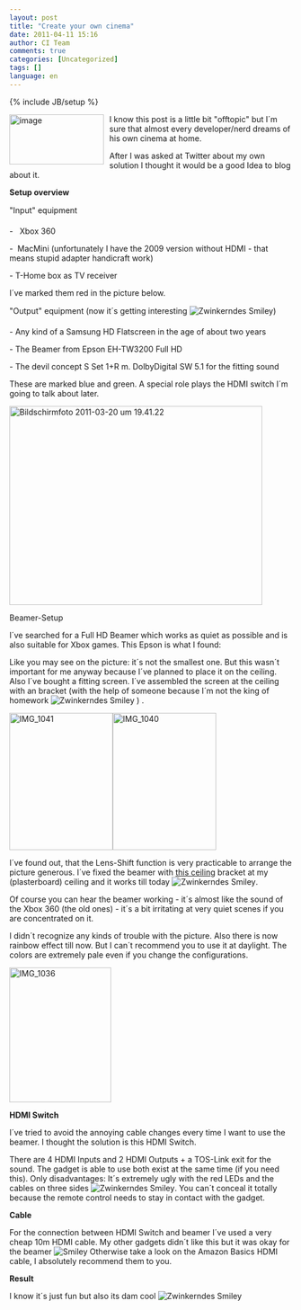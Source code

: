 ```yaml
---
layout: post
title: "Create your own cinema"
date: 2011-04-11 15:16
author: CI Team
comments: true
categories: [Uncategorized]
tags: []
language: en
---
```

{% include JB/setup %}


<p><a href="{{BASE_PATH}}/assets/wp-images-en/image154.png"><img style="background-image: none; border-bottom: 0px; border-left: 0px; margin: 0px 10px 0px 0px; padding-left: 0px; padding-right: 0px; display: inline; float: left; border-top: 0px; border-right: 0px; padding-top: 0px" title="image" border="0" alt="image" align="left" src="{{BASE_PATH}}/assets/wp-images-en/image_thumb62.png" width="168" height="89" /></a>I know this post is a little bit "offtopic" but I´m sure that almost every developer/nerd dreams of his own cinema at home.</p>
<p>After I was asked at Twitter about my own solution I thought it would be a good Idea to blog about it. </p>  
  

<p><b>Setup overview</b></p>  

<p>"Input" equipment</p>
<p>-&#160;&#160; Xbox 360</p>
<p>-&#160; MacMini (unfortunately I have the 2009 version without HDMI - that means stupid adapter handicraft work)</p>
<p>- T-Home box as TV receiver </p>
<p>I´ve marked them red in the picture below.</p>
<p>"Output" equipment (now it´s getting interesting <img style="border-bottom-style: none; border-right-style: none; border-top-style: none; border-left-style: none" class="wlEmoticon wlEmoticon-winkingsmile" alt="Zwinkerndes Smiley" src="{{BASE_PATH}}/assets/wp-images-en/wlEmoticon-winkingsmile18.png" />)</p>
<p>- Any kind of a Samsung HD Flatscreen in the age of about two years </p>
<p>- The Beamer from Epson EH-TW3200 Full HD</p>
<p>- The devil concept S Set 1+R m. DolbyDigital SW 5.1 for the fitting sound</p>
<p>These are marked blue and green. A special role plays the HDMI switch I´m going to talk about later.</p>
<p><img style="background-image: none; border-bottom: 0px; border-left: 0px; padding-left: 0px; padding-right: 0px; border-top: 0px; border-right: 0px; padding-top: 0px" title="Bildschirmfoto 2011-03-20 um 19.41.22" border="0" alt="Bildschirmfoto 2011-03-20 um 19.41.22" src="{{BASE_PATH}}/assets/wp-images-de/Bildschirmfoto20110320um19.41.22_thumb.png" width="450" height="354" /></p>  

<p>Beamer-Setup</p>
<p>I´ve searched for a Full HD Beamer which works as quiet as possible and is also suitable for Xbox games. This Epson is what I found:</p>
<p>Like you may see on the picture: it´s not the smallest one. But this wasn´t important for me anyway because I´ve planned to place it on the ceiling. Also I´ve bought a fitting screen. I´ve assembled the screen at the ceiling with an bracket (with the help of someone because I´m not the king of homework <img style="border-bottom-style: none; border-right-style: none; border-top-style: none; border-left-style: none" class="wlEmoticon wlEmoticon-winkingsmile" alt="Zwinkerndes Smiley" src="{{BASE_PATH}}/assets/wp-images-en/wlEmoticon-winkingsmile18.png" /> ) .</p>
<p><img style="background-image: none; border-bottom: 0px; border-left: 0px; padding-left: 0px; padding-right: 0px; border-top: 0px; border-right: 0px; padding-top: 0px" title="IMG_1041" border="0" alt="IMG_1041" src="{{BASE_PATH}}/assets/wp-images-de/IMG_1041_thumb.jpg" width="184" height="244" /><img style="background-image: none; border-bottom: 0px; border-left: 0px; padding-left: 0px; padding-right: 0px; border-top: 0px; border-right: 0px; padding-top: 0px" title="IMG_1040" border="0" alt="IMG_1040" src="{{BASE_PATH}}/assets/wp-images-de/IMG_1040_thumb.jpg" width="184" height="244" /></p>  

<p>I´ve found out, that the Lens-Shift function is very practicable to arrange the picture generous. I´ve fixed the beamer with <a href="http://www.amazon.de/gp/product/B0002W69UQ/ref=as_li_ss_tl?ie=UTF8&amp;tag=meinkleinerbl-21&amp;linkCode=as2&amp;camp=1638&amp;creative=19454&amp;creativeASIN=B0002W69UQ">this ceiling</a> bracket at my (plasterboard) ceiling and it works till today <img style="border-bottom-style: none; border-right-style: none; border-top-style: none; border-left-style: none" class="wlEmoticon wlEmoticon-winkingsmile" alt="Zwinkerndes Smiley" src="{{BASE_PATH}}/assets/wp-images-en/wlEmoticon-winkingsmile18.png" />.</p>
<p>Of course you can hear the beamer working - it´s almost like the sound of the Xbox 360 (the old ones) - it´s a bit irritating at very quiet scenes if you are concentrated on it.</p>
<p>I didn´t recognize any kinds of trouble with the picture. Also there is now rainbow effect till now. But I can´t recommend you to use it at daylight. The colors are extremely pale even if you change the configurations.</p>
<p><a href="{{BASE_PATH}}/assets/wp-images-en/IMG_1036.jpg"><img style="background-image: none; border-bottom: 0px; border-left: 0px; padding-left: 0px; padding-right: 0px; display: inline; border-top: 0px; border-right: 0px; padding-top: 0px" title="IMG_1036" border="0" alt="IMG_1036" src="{{BASE_PATH}}/assets/wp-images-en/IMG_1036_thumb.jpg" width="181" height="240" /></a></p>
<p><b>HDMI Switch</b></p>  

<p>I´ve tried to avoid the annoying cable changes every time I want to use the beamer. I thought the solution is this HDMI Switch.</p>
<p>There are 4 HDMI Inputs and 2 HDMI Outputs + a TOS-Link exit for the sound. The gadget is able to use both exist at the same time (if you need this). Only disadvantages: It´s extremely ugly with the red LEDs and the cables on three sides <img style="border-bottom-style: none; border-right-style: none; border-top-style: none; border-left-style: none" class="wlEmoticon wlEmoticon-winkingsmile" alt="Zwinkerndes Smiley" src="{{BASE_PATH}}/assets/wp-images-en/wlEmoticon-winkingsmile18.png" />. You can´t conceal it totally because the remote control needs to stay in contact with the gadget. </p>
<p><b>Cable</b></p>
<p>For the connection between HDMI Switch and beamer I´ve used a very cheap 10m HDMI cable. My other gadgets didn´t like this but it was okay for the beamer <img style="border-bottom-style: none; border-right-style: none; border-top-style: none; border-left-style: none" class="wlEmoticon wlEmoticon-smile" alt="Smiley" src="{{BASE_PATH}}/assets/wp-images-en/wlEmoticon-smile9.png" /> Otherwise take a look on the Amazon Basics HDMI cable, I absolutely recommend them to you. </p>
<p><b>Result</b></p>
<p>I know it´s just fun but also its dam cool <img style="border-bottom-style: none; border-right-style: none; border-top-style: none; border-left-style: none" class="wlEmoticon wlEmoticon-winkingsmile" alt="Zwinkerndes Smiley" src="{{BASE_PATH}}/assets/wp-images-en/wlEmoticon-winkingsmile18.png" /></p>

